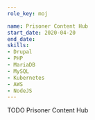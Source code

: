 ```yaml
---
role_key: moj

name: Prisoner Content Hub
start_date: 2020-04-20
end_date:
skills:
- Drupal
- PHP
- MariaDB
- MySQL
- Kubernetes
- AWS
- NodeJS
---
```

TODO Prisoner Content Hub
